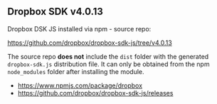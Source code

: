 ## Dropbox SDK v4.0.13

Dropbox DSK JS installed via npm - source repo:

https://github.com/dropbox/dropbox-sdk-js/tree/v4.0.13

The source repo **does not** include the `dist` folder with the generated `dropbox-sdk.js`
distribution file. It can only be obtained from the npm `node_modules` folder after installing
the module.

- https://www.npmjs.com/package/dropbox
- https://github.com/dropbox/dropbox-sdk-js/releases
